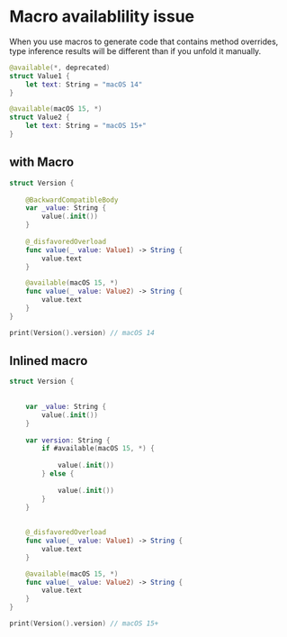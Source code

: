 # Macro availablility issue

When you use macros to generate code that contains method overrides, type inference results will be different than if you unfold it manually.


```swift
@available(*, deprecated)
struct Value1 {
    let text: String = "macOS 14"
}

@available(macOS 15, *)
struct Value2 {
    let text: String = "macOS 15+"
}
```


## with Macro

```swift
struct Version {
    
    @BackwardCompatibleBody
    var _value: String {
        value(.init())
    }
    
    @_disfavoredOverload
    func value(_ value: Value1) -> String {
        value.text
    }

    @available(macOS 15, *)
    func value(_ value: Value2) -> String {
        value.text
    }
}

print(Version().version) // macOS 14
```

## Inlined macro

```swift
struct Version {
    
    
    var _value: String {
        value(.init())
    }
    
    var version: String {
        if #available(macOS 15, *) {
            
            value(.init())
        } else {
            
            value(.init())
        }
    }
    
    
    @_disfavoredOverload
    func value(_ value: Value1) -> String {
        value.text
    }

    @available(macOS 15, *)
    func value(_ value: Value2) -> String {
        value.text
    }
}

print(Version().version) // macOS 15+
```
